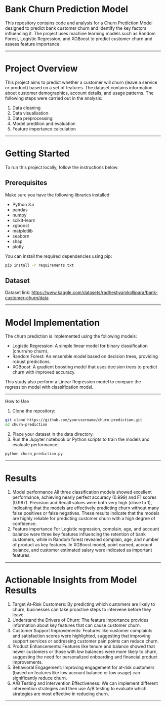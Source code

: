 # Bank Churn Prediction Model

This repository contains code and analysis for a Churn Prediction Model designed to predict bank customer churn and identify the key factors influencing it. The project uses machine learning models such as Random Forest, Logistic Regression, and XGBoost to predict customer churn and assess feature importance.

---

# Project Overview
This project aims to predict whether a customer will churn (leave a service or product) based on a set of features. The dataset contains information about customer demographics, account details, and usage patterns. The following steps were carried out in the analysis:
1. Data cleaning
2. Data visualisation
3. Data preprocessing
4. Model predition and evaluation
5. Feature importance calculation

---

# Getting Started
To run this project locally, follow the instructions below:

## Prerequisites
Make sure you have the following libraries installed:
- Python 3.x
- pandas
- numpy
- scikit-learn
- xgboost
- matplotlib
- seaborn
- shap
- plotly

You can install the required dependencies using pip:
```bash
pip install -r requirements.txt
```
## Dataset
Dataset link: https://www.kaggle.com/datasets/radheshyamkollipara/bank-customer-churn/data

---

# Model Implementation
The churn prediction is implemented using the following models:

- Logistic Regression: A simple linear model for binary classification (churn/no churn).
- Random Forest: An ensemble model based on decision trees, providing robust predictions.
- XGBoost: A gradient boosting model that uses decision trees to predict churn with improved accuracy.

This study also perform a Linear Regression model to compare the regression model with classification model. 

---

How to Use
1. Clone the repository:
```bash
git clone https://github.com/yourusername/churn-prediction.git
cd churn-prediction
```
2. Place your dataset in the data directory.
3. Run the Jupyter notebook or Python scripts to train the models and evaluate performance:
```bash
python churn_prediction.py
```
---
# Results
1. Model performance
All three classification models showed excellent performance, achieving nearly perfect accuracy (0.999) and F1 scores (0.997). Precision and Recall values were both very high (close to 1), indicating that the models are effectively predicting churn without many false positives or false negatives. These results indicate that the models are highly reliable for predicting customer churn with a high degree of confidence.
2. Feature importance
For Logistic regression, complain, age, and account balance were three key features influencing the retention of bank customers, while in Random forest revealed complain, age, and number of product as key features. In XGBoost model, point earned, account balance, and customer estimated salary were indicated as important features. 

---

# Actionable Insights from Model Results
1. Target At-Risk Customers: By predicting which customers are likely to churn, businesses can take proactive steps to intervene before they leave.
2. Understand the Drivers of Churn: The feature importance provides information about key features that can cause customer churn.
3. Customer Support Improvements: Features like customer complaints and satisfaction scores were highlighted, suggesting that improving support services or addressing customer pain points can reduce churn.
4. Product Enhancements: Features like tenure and balance showed that newer customers or those with low balances were more likely to churn, suggesting the need for personalized onboarding and financial product improvements.
5. Behavioral Engagement: Improving engagement for at-risk customers (based on features like low account balance or low usage) can significantly reduce churn.
6. A/B Testing and Intervention Effectiveness: We can implement different intervention strategies and then use A/B testing to evaluate which strategies are most effective in reducing churn.

---



